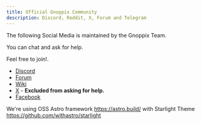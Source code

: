 ```yaml
---
title: Official Gnoppix Community
description: Discord, Reddit, X, Forum and Telegram
---
```


The following Social Media is maintained by the Gnoppix Team.

You can chat and ask for help.

Feel free to join!.

- [Discord](<https://discord.com/invite/tmHjQmgBW9>)
- [Forum](<https://forum.gnoppix.org>)
- [Wiki](https://wiki.gnoppix.org>)
- [X](<https://x.com/gnoppixlinux>) - **Excluded from asking for help.**
- [Facebook](<https://www.facebook.com/profile.php?id=61561906124208>)

We're using OSS Astro framework https://astro.build/  with Starlight Theme https://github.com/withastro/starlight


